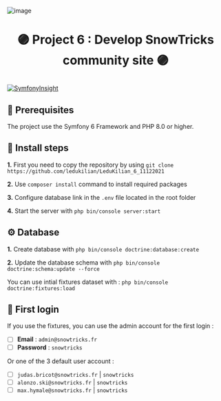 ![image](https://user-images.githubusercontent.com/54909696/144947502-ef90f2a8-efcb-415d-b30d-5eba9d56fa65.png)
# <p align="center">🟣 Project 6 : Develop SnowTricks community site 🟣</p>
[![SymfonyInsight](https://insight.symfony.com/projects/2341af49-e3dc-413e-8baf-b4bbd849e522/big.svg)](https://insight.symfony.com/projects/2341af49-e3dc-413e-8baf-b4bbd849e522)

## 🧩 Prerequisites

The project use the Symfony 6 Framework and PHP 8.0 or higher.


## 📌️ Install steps

**1.** First you need to copy the repository by using `git clone https://github.com/ledukilian/LeduKilian_6_11122021`

**2.** Use `composer install` command to install required packages

**3.** Configure database link in the `.env` file located in the root folder

**4.** Start the server with `php bin/console server:start`

## ⚙️ Database

**1.** Create database with `php bin/console doctrine:database:create`

**2.** Update the database schema with `php bin/console doctrine:schema:update --force`

You can use intial fixtures dataset with : `php bin/console doctrine:fixtures:load`

    

## 🔐 First login
If you use the fixtures, you can use the admin account for the first login :

- [ ] **Email** : `admin@snowtricks.fr`
- [ ] **Password** : `snowtricks`

Or one of the 3 default user account :

- [ ] `judas.bricot@snowtricks.fr` | `snowtricks`
- [ ] `alonzo.ski@snowtricks.fr` | `snowtricks`
- [ ] `max.hymale@snowtricks.fr` | `snowtricks`